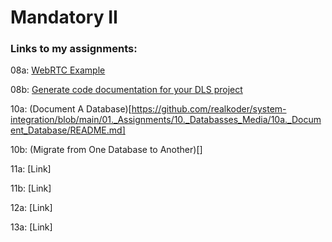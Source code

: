 # Mandatory II

### Links to my assignments:

08a: [WebRTC Example](https://github.com/realkoder/system-integration/tree/main/01._Assignments/08._Documentation_Client-to-client/webrtc-example)

08b: [Generate code documentation for your DLS project](https://github.com/realkoder/system-integration/blob/main/01._Assignments/08._Documentation_Client-to-client/08b._Generate_Code_Documentation_For_DLS.md)

10a: (Document A Database)[https://github.com/realkoder/system-integration/blob/main/01._Assignments/10._Databasses_Media/10a._Document_Database/README.md]

10b: (Migrate from One Database to Another)[]

11a: [Link]

11b: [Link]

12a: [Link]

13a: [Link]
